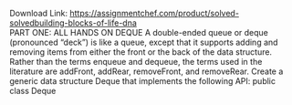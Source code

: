 Download Link: https://assignmentchef.com/product/solved-solvedbuilding-blocks-of-life-dna
<br>
PART ONE: ALL HANDS ON DEQUE A double-ended queue or deque (pronounced “deck”) is like a queue, except that it supports adding and removing items from either the front or the back of the data structure. Rather than the terms enqueue and dequeue, the terms used in the literature are addFront, addRear, removeFront, and removeRear. Create a generic data structure Deque that implements the following API: public class Deque